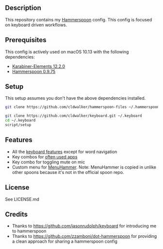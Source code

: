 ## Description

This repository contains my [Hammerspoon](http://www.hammerspoon.org) config. This config is focused on keyboard driven workflows.

## Prerequisites

This config is actively used on macOS 10.13 with the following dependencies:

- [Karabiner-Elements 12.2.0](https://github.com/tekezo/Karabiner-Elements)
- [Hammerspoon 0.9.75](http://www.hammerspoon.org)

## Setup

This setup assumes you don't have the above dependencies installed.

```sh
git clone https://github.com/cldwalker/hammerspoon-files ~/.hammerspoon

git clone https://github.com/cldwalker/keyboard.git ~/.keyboard
cd ~/.keyboard
script/setup
```

## Features
* All the [keyboard features](https://github.com/jasonrudolph/keyboard#features) except for word navigation
* Key combos for [often used apps](https://github.com/cldwalker/keyboard/blob/master/hammerspoon/hyper-apps.lua)
* Key combo for toggling mute on mic
* Custom menu for [MenuHammer](https://github.com/FryJay/MenuHammer). Note: MenuHammer is copied in
  unlike other spoons because it's not in the official spoon repo.

## License
See LICENSE.md

## Credits
* Thanks to https://github.com/jasonrudolph/keyboard for introducing me to hammerspoon
* Thanks to https://github.com/zzamboni/dot-hammerspoon for providing a clean approach for sharing a hammerspoon config
